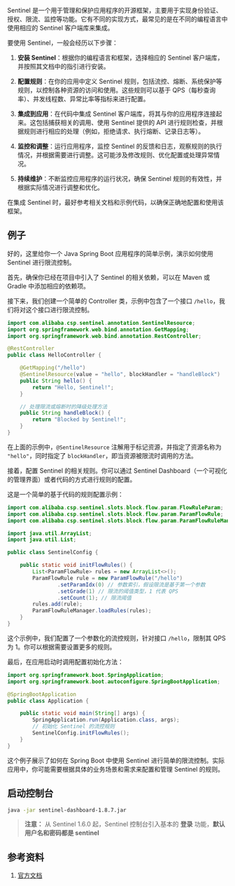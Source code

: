 Sentinel 是一个用于管理和保护应用程序的开源框架，主要用于实现身份验证、授权、限流、监控等功能。它有不同的实现方式，最常见的是在不同的编程语言中使用相应的 Sentinel 客户端库来集成。

要使用 Sentinel，一般会经历以下步骤：

1. **安装 Sentinel**：根据你的编程语言和框架，选择相应的 Sentinel 客户端库，并按照其文档中的指引进行安装。

2. **配置规则**：在你的应用中定义 Sentinel 规则，包括流控、熔断、系统保护等规则，以控制各种资源的访问和使用。这些规则可以基于 QPS（每秒查询率）、并发线程数、异常比率等指标来进行配置。

3. **集成到应用**：在代码中集成 Sentinel 客户端库，将其与你的应用程序连接起来。这包括捕获相关的调用、使用 Sentinel 提供的 API 进行规则检查，并根据规则进行相应的处理（例如，拒绝请求、执行熔断、记录日志等）。

4. **监控和调整**：运行应用程序，监控 Sentinel 的反馈和日志，观察规则的执行情况，并根据需要进行调整。这可能涉及修改规则、优化配置或处理异常情况。

5. **持续维护**：不断监控应用程序的运行状况，确保 Sentinel 规则的有效性，并根据实际情况进行调整和优化。

在集成 Sentinel 时，最好参考相关文档和示例代码，以确保正确地配置和使用该框架。

## 例子

好的，这里给你一个 Java Spring Boot 应用程序的简单示例，演示如何使用 Sentinel 进行限流控制。

首先，确保你已经在项目中引入了 Sentinel 的相关依赖，可以在 Maven 或 Gradle 中添加相应的依赖项。

接下来，我们创建一个简单的 Controller 类，示例中包含了一个接口 `/hello`，我们将对这个接口进行限流控制。

```java
import com.alibaba.csp.sentinel.annotation.SentinelResource;
import org.springframework.web.bind.annotation.GetMapping;
import org.springframework.web.bind.annotation.RestController;

@RestController
public class HelloController {

    @GetMapping("/hello")
    @SentinelResource(value = "hello", blockHandler = "handleBlock")
    public String hello() {
        return "Hello, Sentinel!";
    }

    // 处理限流或熔断时的降级处理方法
    public String handleBlock() {
        return "Blocked by Sentinel!";
    }
}
```

在上面的示例中，`@SentinelResource` 注解用于标记资源，并指定了资源名称为 `"hello"`，同时指定了 `blockHandler`，即当资源被限流时调用的方法。

接着，配置 Sentinel 的相关规则。你可以通过 Sentinel Dashboard（一个可视化的管理界面）或者代码的方式进行规则的配置。

这是一个简单的基于代码的规则配置示例：

```java
import com.alibaba.csp.sentinel.slots.block.flow.param.FlowRuleParam;
import com.alibaba.csp.sentinel.slots.block.flow.param.ParamFlowRule;
import com.alibaba.csp.sentinel.slots.block.flow.param.ParamFlowRuleManager;

import java.util.ArrayList;
import java.util.List;

public class SentinelConfig {

    public static void initFlowRules() {
        List<ParamFlowRule> rules = new ArrayList<>();
        ParamFlowRule rule = new ParamFlowRule("/hello")
                .setParamIdx(0) // 参数索引，假设限流是基于第一个参数
                .setGrade(1) // 限流的阈值类型，1 代表 QPS
                .setCount(1); // 限流阈值
        rules.add(rule);
        ParamFlowRuleManager.loadRules(rules);
    }
}
```

这个示例中，我们配置了一个参数化的流控规则，针对接口 `/hello`，限制其 QPS 为 1。你可以根据需要设置更多的规则。

最后，在应用启动时调用配置初始化方法：

```java
import org.springframework.boot.SpringApplication;
import org.springframework.boot.autoconfigure.SpringBootApplication;

@SpringBootApplication
public class Application {

    public static void main(String[] args) {
        SpringApplication.run(Application.class, args);
        // 初始化 Sentinel 的流控规则
        SentinelConfig.initFlowRules();
    }
}
```

这个例子展示了如何在 Spring Boot 中使用 Sentinel 进行简单的限流控制。实际应用中，你可能需要根据具体的业务场景和需求来配置和管理 Sentinel 的规则。

## 启动控制台
```bash
java -jar sentinel-dashboard-1.8.7.jar
```

> **注意：** 从 Sentinel 1.6.0 起，Sentinel 控制台引入基本的 **登录** 功能，**默认用户名和密码都是 sentinel**

## 参考资料
1. [官方文档](https://sentinelguard.io/zh-cn/docs/quick-start.html)